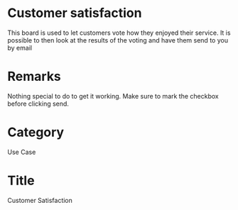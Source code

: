 # Customer satisfaction
This board is used to let customers vote how they enjoyed their service. It is possible to then look at the results of the voting and have them send to you by email 

# Remarks
Nothing special to do to get it working. Make sure to mark the checkbox before clicking send.

# Category
Use Case

# Title 
Customer Satisfaction